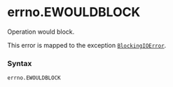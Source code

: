 # errno.EWOULDBLOCK

Operation would block.

This error is mapped to the exception [`BlockingIOError`](/exceptions/BlockingIOError.md).

### Syntax

```python
errno.EWOULDBLOCK
```
